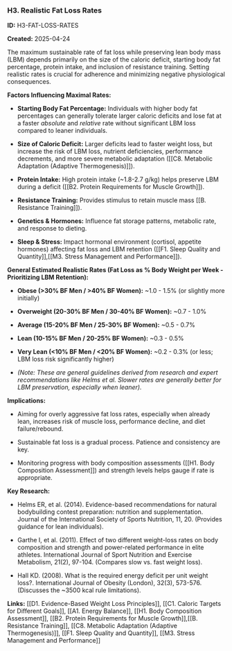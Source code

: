 ### H3. Realistic Fat Loss Rates

**ID:** H3-FAT-LOSS-RATES

**Created:** 2025-04-24

  

The maximum sustainable rate of fat loss while preserving lean body mass (LBM) depends primarily on the size of the caloric deficit, starting body fat percentage, protein intake, and inclusion of resistance training. Setting realistic rates is crucial for adherence and minimizing negative physiological consequences.

  

**Factors Influencing Maximal Rates:**

- **Starting Body Fat Percentage:** Individuals with higher body fat percentages can generally tolerate larger caloric deficits and lose fat at a faster *absolute* and *relative* rate without significant LBM loss compared to leaner individuals.

- **Size of Caloric Deficit:** Larger deficits lead to faster weight loss, but increase the risk of LBM loss, nutrient deficiencies, performance decrements, and more severe metabolic adaptation ([[C8. Metabolic Adaptation (Adaptive Thermogenesis)]]).

- **Protein Intake:** High protein intake (~1.8-2.7 g/kg) helps preserve LBM during a deficit ([[B2. Protein Requirements for Muscle Growth]]).

- **Resistance Training:** Provides stimulus to retain muscle mass [[B. Resistance Training]]).

- **Genetics & Hormones:** Influence fat storage patterns, metabolic rate, and response to dieting.

- **Sleep & Stress:** Impact hormonal environment (cortisol, appetite hormones) affecting fat loss and LBM retention ([[F1. Sleep Quality and Quantity]],[[M3. Stress Management and Performance]]).

  

**General Estimated Realistic Rates (Fat Loss as % Body Weight per Week - Prioritizing LBM Retention):**

- **Obese (>30% BF Men / >40% BF Women):** ~1.0 - 1.5% (or slightly more initially)

- **Overweight (20-30% BF Men / 30-40% BF Women):** ~0.7 - 1.0%

- **Average (15-20% BF Men / 25-30% BF Women):** ~0.5 - 0.7%

- **Lean (10-15% BF Men / 20-25% BF Women):** ~0.3 - 0.5%

- **Very Lean (<10% BF Men / <20% BF Women):** ~0.2 - 0.3% (or less; LBM loss risk significantly higher)

- *(Note: These are general guidelines derived from research and expert recommendations like Helms et al. Slower rates are generally better for LBM preservation, especially when leaner).*

  

**Implications:**

- Aiming for overly aggressive fat loss rates, especially when already lean, increases risk of muscle loss, performance decline, and diet failure/rebound.

- Sustainable fat loss is a gradual process. Patience and consistency are key.

- Monitoring progress with body composition assessments ([[H1. Body Composition Assessment]]) and strength levels helps gauge if rate is appropriate.

  

**Key Research:**

- Helms ER, et al. (2014). Evidence-based recommendations for natural bodybuilding contest preparation: nutrition and supplementation. Journal of the International Society of Sports Nutrition, 11, 20. (Provides guidance for lean individuals).

- Garthe I, et al. (2011). Effect of two different weight-loss rates on body composition and strength and power-related performance in elite athletes. International Journal of Sport Nutrition and Exercise Metabolism, 21(2), 97-104. (Compares slow vs. fast weight loss).

- Hall KD. (2008). What is the required energy deficit per unit weight loss?. International Journal of Obesity (London), 32(3), 573-576. (Discusses the ~3500 kcal rule limitations).

  

**Links:** [[D1. Evidence-Based Weight Loss Principles]], [[C1. Caloric Targets for Different Goals]], [[A1. Energy Balance]], [[H1. Body Composition Assessment]], [[B2. Protein Requirements for Muscle Growth]],[[B. Resistance Training]], [[C8. Metabolic Adaptation (Adaptive Thermogenesis)]], [[F1. Sleep Quality and Quantity]], [[M3. Stress Management and Performance]]